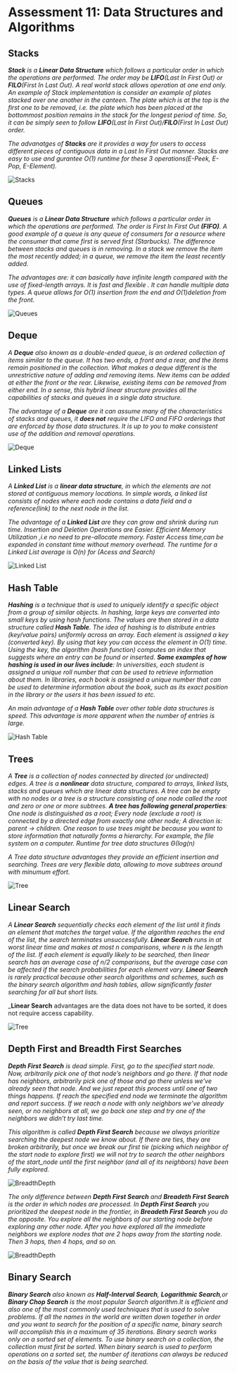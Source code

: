 # Assessment 11: Data Structures and Algorithms

## Stacks

_**Stack** is a **Linear Data Structure** which follows a particular order in which the operations are performed. The order may be **LIFO**(Last In First Out) or **FILO**(First In Last Out). A real world stack allows operation at one end only. An example of Stack implementation is consider an example of plates stacked over one another in the canteen. The plate which is at the top is the first one to be removed, i.e. the plate which has been placed at the bottommost position remains in the stack for the longest period of time. So, it can be simply seen to follow **LIFO**(Last In First Out)/**FILO**(First In Last Out) order._<br>

_The advanatges of **Stacks** are it provides a way for users to access different pieces of contiguous data in a Last In First Out manner. Stacks are easy to use and gurantee O(1) runtime for these 3 operations(E-Peek, E-Pop, E-Element)._ 

![Stacks](./images/stack.png)

## Queues

_**Queues** is a **Linear Data Structure** which follows a particular order in which the operations are performed. The order is First In First Out **(FIFO)**. A good example of a queue is any queue of consumers for a resource where the consumer that came first is served first (Starbucks). The difference between stacks and queues is in removing. In a stack we remove the item the most recently added; in a queue, we remove the item the least recently added._

_The advantages are: it can basically have infinite length compared with the use of fixed-length arrays. It is fast and flexible . It can handle multiple data types. A queue allows for O(1) insertion from the end and O(1)deletion from the front._

![Queues](./images/queues.png)


## Deque

_A **Deque** also known as a double-ended queue, is an ordered collection of items similar to the queue. It has two ends, a front and a rear, and the items remain positioned in the collection. What makes a deque different is the unrestrictive nature of adding and removing items. New items can be added at either the front or the rear. Likewise, existing items can be removed from either end. In a sense, this hybrid linear structure provides all the capabilities of stacks and queues in a single data structure._ 

_The advantage of a **Deque**  are it can assume many of the characteristics of stacks and queues, it **does not** require the LIFO and FIFO orderings that are enforced by those data structures. It is up to you to make consistent use of the addition and removal operations._

![Deque](./images/deque.png)


## Linked Lists 

_A **Linked List** is a **linear data structure**, in which the elements are not stored at contiguous memory locations. In simple words, a linked list consists of nodes where each node contains a data field and a reference(link) to the next node in the list._

_The advantage of a **Linked List** are they can grow and shrink during run time. Insertion and Deletion Operations are Easier. Efficient Memory Utilization ,i.e no need to pre-allocate memory. Faster Access time,can be expanded in constant time without memory overhead. The runtime for a Linked List average is O(n) for (Acess and Search)_

![Linked List](./images/linkedList.png)


## Hash Table 

_**Hashing** is a technique that is used to uniquely identify a specific object from a group of similar objects. In hashing, large keys are converted into small keys by using hash functions. The values are then stored in a data structure called **Hash Table**. The idea of hashing is to distribute entries (key/value pairs) uniformly across an array. Each element is assigned a key (converted key). By using that key you can access the element in O(1) time. Using the key, the algorithm (hash function) computes an index that suggests where an entry can be found or inserted. **Some examples of how hashing is used in our lives include**: In universities, each student is assigned a unique roll number that can be used to retrieve information about them. In libraries, each book is assigned a unique number that can be used to determine information about the book, such as its exact position in the library or the users it has been issued to etc._<br> 

_An main advantage of a **Hash Table** over other table data structures is speed. This advantage is more apparent when the number of entries is large._ 

![Hash Table](./images/hashTable.png) 


## Trees

_A **Tree** is a collection of nodes connected by directed (or undirected) edges. A tree is a **nonlinear** data structure, compared to arrays, linked lists, stacks and queues which are linear data structures. A tree can be empty with no nodes or a tree is a structure consisting of one node called the root and zero or one or more subtrees. **A tree has following general properties**: One node is distinguished as a root; Every node (exclude a root) is connected by a directed edge from exactly one other node; A direction is: parent -> children. One reason to use trees might be because you want to store information that naturally forms a hierarchy. For example, the file system on a computer. Runtime for tree data structures Θ(log(n)_

_A Tree data structure advantages they provide an efficient insertion and searching. Trees are very flexible data, allowing to move subtrees around with minumum effort._


![Tree](./images/tree.png)<br>



## Linear Search

_A **Linear Search** sequentially checks each element of the list until it finds an element that matches the target value. If the algorithm reaches the end of the list, the search terminates unsuccessfully. **Linear Search** runs in at worst linear time and makes at most n comparisons, where n is the length of the list. If each element is equally likely to be searched, then linear search has an average case of n/2
comparisons, but the average case can be affected if the search probabilities for each element vary. **Linear Search** is rarely practical because other search algorithms and schemes, such as the binary search algorithm and hash tables, allow significantly faster searching for all but short lists._ 

_**Linear Search** advantages are the data does not have to be sorted, it does not require access capability. 

![Tree](./images/linearSearch.png) 


## Depth First and Breadth First Searches

_**Depth First Search** is dead simple. First, go to the specified start node. Now, arbitrarily pick one of that node’s neighbors and go there. If that node has neighbors, arbitrarily pick one of those and go there unless we’ve already seen that node. And we just repeat this process until one of two things happens. If reach the specified end node we terminate the algorithm and report success. If we reach a node with only neighbors we’ve already seen, or no neighbors at all, we go back one step and try one of the neighbors we didn’t try last time._

_This algorithm is called **Depth First Search** because we always prioritize searching the deepest node we know about. If there are ties, they are broken arbitrarily, but once we break our first tie (picking which neighbor of the start node to explore first) we will not try to search the other neighbors of the start_node until the first neighbor (and all of its neighbors) have been fully explored._

![BreadthDepth](./images/depthBreadthCompare.png) 


_The only difference between **Depth First Search** and **Breadeth First Search**  is the order in which nodes are processed. In **Depth First Search** you prioritized the deepest node in the frontier, in **Breadeth First Search**  you do the opposite. You explore all the neighbors of our starting node before exploring any other node. After you have explored all the immediate neighbors we explore nodes that are 2 hops away from the starting node. Then 3 hops, then 4 hops, and so on._


![BreadthDepth](./images/depthBreadthFirstSearch.png)


## Binary Search

_**Binary Search** also known as **Half-Interval Search**, **Logarithmic Search**,or **Binary Chop Search** is the most popular Search algorithm.It is efficient and also one of the most commonly used techniques that is used to solve problems. If all the names in the world are written down together in order and you want to search for the position of a specific name, binary search will accomplish this in a maximum of 35 iterations. Binary search works only on a sorted set of elements. To use binary search on a collection, the collection must first be sorted. When binary search is used to perform operations on a sorted set, the number of iterations can always be reduced on the basis of the value that is being searched._
